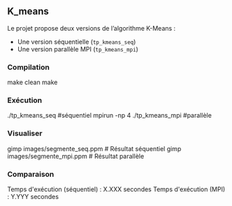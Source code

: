 ## K_means
Le projet propose deux versions de l’algorithme K-Means :
- Une version séquentielle (`tp_kmeans_seq`)
- Une version parallèle MPI (`tp_kmeans_mpi`)

### Compilation
make clean
make

### Exécution
./tp_kmeans_seq     #séquentiel
mpirun -np 4 ./tp_kmeans_mpi     #parallèle 

### Visualiser 
gimp images/segmente_seq.ppm    # Résultat séquentiel
gimp images/segmente_mpi.ppm    # Résultat parallèle

### Comparaison
Temps d'exécution (séquentiel) : X.XXX secondes
Temps d'exécution (MPI) : Y.YYY secondes
